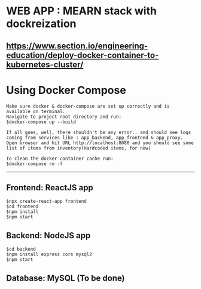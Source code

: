 # WEB APP : MEARN stack with dockreization

## https://www.section.io/engineering-education/deploy-docker-container-to-kubernetes-cluster/


# Using Docker Compose
    Make sure docker & docker-compose are set up correctly and is available on terminal.
    Navigate to project root directory and run:
    $docker-compose up --build

    If all goes, well, there shouldn't be any error.. and should see logs coming from services like : app_backend, app_frontend & app_proxy.
    Open browser and hit URL http://localhost:8080 and you should see some list of items from inventory(Hardcoded items, for now)

    To clean the docker container cache run:
    $docker-compose rm -f


-------------------------------------------------------------------------------------

## Frontend: ReactJS app
    $npx create-react-app frontend
    $cd frontend
    $npm install
    $npm start

## Backend: NodeJS app
    $cd backend
    $npm install express cors mysql2
    $npm start


## Database: MySQL (To be done)